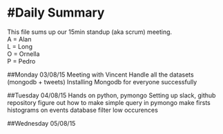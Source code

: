 #Daily Summary
===========

This file sums up our 15min standup (aka scrum) meeting.  
A = Alan  
L = Long  
O = Ornella  
P = Pedro  


##Monday 03/08/15
Meeting with Vincent
Handle all the datasets (mongodb + tweets)
Installing Mongodb for everyone successfully

##Tuesday 04/08/15
Hands on python, pymongo
Setting up slack, github repository
figure out how to make simple query in pymongo
make firsts histograms on events database
filter low occurences




##Wednesday 05/08/15

